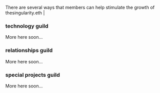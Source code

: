 There are several ways that members can help stimulate the growth of thesingularity.eth |

### technology guild

More here soon...

### relationships guild

More here soon...

### special projects guild

More here soon...